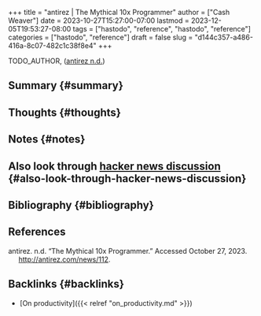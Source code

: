 +++
title = "antirez | The Mythical 10x Programmer"
author = ["Cash Weaver"]
date = 2023-10-27T15:27:00-07:00
lastmod = 2023-12-05T19:53:27-08:00
tags = ["hastodo", "reference", "hastodo", "reference"]
categories = ["hastodo", "reference"]
draft = false
slug = "d144c357-a486-416a-8c07-482c1c38f8e4"
+++

TODO_AUTHOR, (<a href="#citeproc_bib_item_1">antirez n.d.</a>)


## Summary {#summary}


## Thoughts {#thoughts}


## Notes {#notes}


## Also look through [hacker news discussion](https://news.ycombinator.com/item?id=13752887) {#also-look-through-hacker-news-discussion}


## Bibliography {#bibliography}

## References

<style>.csl-entry{text-indent: -1.5em; margin-left: 1.5em;}</style><div class="csl-bib-body">
  <div class="csl-entry"><a id="citeproc_bib_item_1"></a>antirez. n.d. “The Mythical 10x Programmer.” Accessed October 27, 2023. <a href="http://antirez.com/news/112">http://antirez.com/news/112</a>.</div>
</div>


## Backlinks {#backlinks}

-   [On productivity]({{< relref "on_productivity.md" >}})
